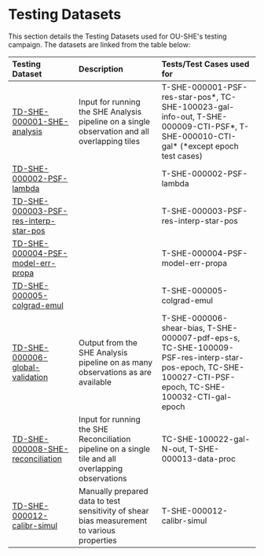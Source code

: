 # Testing Datasets

This section details the Testing Datasets used for OU-SHE's testing campaign. The datasets are linked from the table below:

|  **Testing Dataset**       | **Description**                                                     | **Tests/Test Cases used for** |
| :------------------------- | :------------------------------------------------------------------ | :---------------------------- |
| [TD-SHE-000001-SHE-analysis](TD/TD-SHE-000001-SHE-analysis.html) | Input for running the SHE Analysis pipeline on a single observation and all overlapping tiles | T-SHE-000001-PSF-res-star-pos\*, TC-SHE-100023-gal-info-out, T-SHE-000009-CTI-PSF\*, T-SHE-000010-CTI-gal\* (\*except epoch test cases) | 
| [TD-SHE-000002-PSF-lambda](TD/TD-SHE-000002-PSF-lambda.html) |  | T-SHE-000002-PSF-lambda | 
| [TD-SHE-000003-PSF-res-interp-star-pos](TD/TD-SHE-000003-PSF-res-interp-star-pos.html) |  | T-SHE-000003-PSF-res-interp-star-pos | 
| [TD-SHE-000004-PSF-model-err-propa](TD/TD-SHE-000004-PSF-model-err-propa.html) |  | T-SHE-000004-PSF-model-err-propa | 
| [TD-SHE-000005-colgrad-emul](TD/TD-SHE-000005-colgrad-emul.html) |  | T-SHE-000005-colgrad-emul | 
| [TD-SHE-000006-global-validation](TD/TD-SHE-000006-global-validation.html) | Output from the SHE Analysis pipeline on as many observations as are available | T-SHE-000006-shear-bias, T-SHE-000007-pdf-eps-s, TC-SHE-100009-PSF-res-interp-star-pos-epoch, TC-SHE-100027-CTI-PSF-epoch, TC-SHE-100032-CTI-gal-epoch |
| [TD-SHE-000008-SHE-reconciliation](TD/TD-SHE-000008-SHE-reconciliation.html) | Input for running the SHE Reconciliation pipeline on a single tile and all overlapping observations | TC-SHE-100022-gal-N-out, T-SHE-000013-data-proc | 
| [TD-SHE-000012-calibr-simul](TD/TD-SHE-000012-calibr-simul.html) | Manually prepared data to test sensitivity of shear bias measurement to various properties | T-SHE-000012-calibr-simul | 
